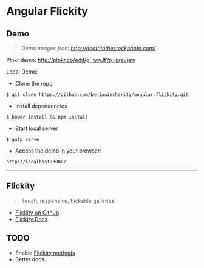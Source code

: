 # Angular Flickity

## Demo

> _Demo images from http://deathtothestockphoto.com/_

Plnkr demo: http://plnkr.co/edit/gFwwJf?p=preview

Local Demo:

- Clone the repo

```
$ git clone https://github.com/benjamincharity/angular-flickity.git
```

- Install dependencies

```
$ bower install && npm install
```

- Start local server

```
$ gulp serve
```

- Access the demo in your browser:

```
http://localhost:3000/
```

- - -

## Flickity

> Touch, responsive, flickable galleries.

- [Flickity on Github](https://github.com/metafizzy/flickity)
- [Flickity Docs](http://flickity.metafizzy.co/)

## TODO

- Enable [Flickity methods](http://flickity.metafizzy.co/api.html)
- Better docs

